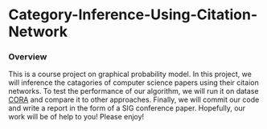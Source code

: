 # Category-Inference-Using-Citation-Network

### Overview
This is a course project on graphical probability model. 
In this project, we will inference the catagories of computer science papers using their citaion networks. To test the performance of our algorithm, we will run it on datase [CORA](https://relational.fit.cvut.cz/dataset/CORA) and compare it to other approaches. Finally, we will commit our code and write a report in the form of a SIG conference paper. Hopefully, our work will be of help to you! Please enjoy!
